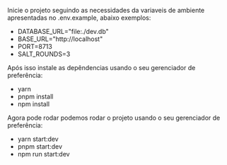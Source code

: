 Inicie o projeto seguindo as necessidades da variaveis de ambiente apresentadas no .env.example,
abaixo exemplos:
 - DATABASE_URL="file:./dev.db"
 - BASE_URL="http://localhost"
 - PORT=8713
 - SALT_ROUNDS=3

Após isso instale as depêndencias usando o seu gerenciador de preferência:
  - yarn
  - pnpm install
  - npm install

Agora pode rodar podemos rodar o projeto usando o seu gerenciador de preferência:
  - yarn start:dev
  - pnpm start:dev
  - npm run start:dev
